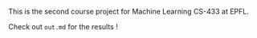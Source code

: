 This is the second course project for Machine Learning CS-433 at EPFL.

Check out `out.md` for the results !
